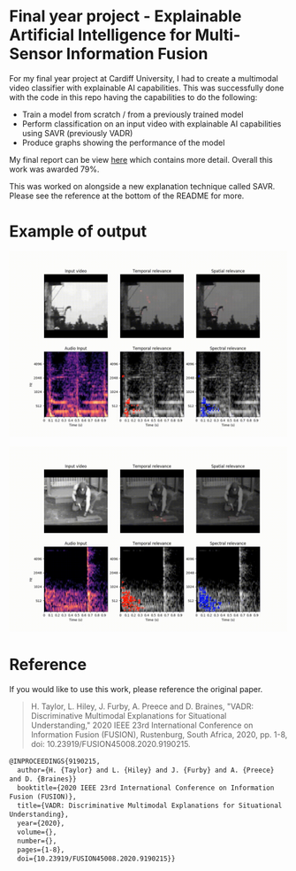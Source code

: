 # Final year project - Explainable Artificial Intelligence for Multi-Sensor Information Fusion

For my final year project at Cardiff University, I had to create a multimodal video classifier with explainable AI capabilities. This was successfully done with the code in this repo having the capabilities to do the following:

* Train a model from scratch / from a previously trained model
* Perform classification on an input video with explainable AI capabilities using SAVR (previously VADR)
* Produce graphs showing the performance of the model

My final report can be view [here](https://pats.cs.cf.ac.uk/@archive_file?p=1370&n=final&f=1-report.pdf&SIG=8352ce3d25044eb9e4b49fb4df9b566d576bcbccacf41c07ae9e4e081496a672) which contains more detail. Overall this work was awarded 79%.

This was worked on alongside a new explanation technique called SAVR. Please see the reference at the bottom of the README for more.

# Example of output

![Clif diving](https://github.com/JackFurby/Final-year-project/blob/main/CliffDiving.gif)

![Hammering](https://github.com/JackFurby/Final-year-project/blob/main/Hammering2.gif)


# Reference

If you would like to use this work, please reference the original paper.

>H. Taylor, L. Hiley, J. Furby, A. Preece and D. Braines, "VADR: Discriminative Multimodal Explanations for Situational Understanding," 2020 IEEE 23rd International Conference on Information Fusion (FUSION), Rustenburg, South Africa, 2020, pp. 1-8, doi: 10.23919/FUSION45008.2020.9190215.




```
@INPROCEEDINGS{9190215,
  author={H. {Taylor} and L. {Hiley} and J. {Furby} and A. {Preece} and D. {Braines}}
  booktitle={2020 IEEE 23rd International Conference on Information Fusion (FUSION)},
  title={VADR: Discriminative Multimodal Explanations for Situational Understanding},
  year={2020},
  volume={},
  number={},
  pages={1-8},
  doi={10.23919/FUSION45008.2020.9190215}}
```
